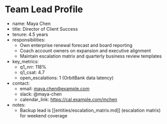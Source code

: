 # Team Lead Profile
- name: Maya Chen
- title: Director of Client Success
- tenure: 4.5 years
- responsibilities:
  - Own enterprise renewal forecast and board reporting
  - Coach account owners on expansion and executive alignment
  - Maintain escalation matrix and quarterly business review templates
- key_metrics:
  - q1_nrr: 118%
  - q1_csat: 4.7
  - open_escalations: 1 (OrbitBank data latency)
- contact:
  - email: maya.chen@example.com
  - slack: @maya-chen
  - calendar_link: https://cal.example.com/mchen
- notes:
  - Backup lead is [[entities/escalation_matrix.md]] (escalation matrix) for weekend coverage

